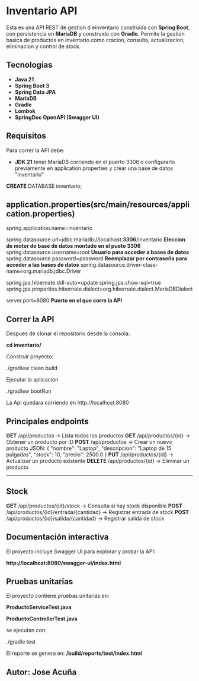 # Inventario API

Esta es una API REST de gestion d einventario construida con **Spring Boot**, con persistencia en **MariaDB** y construido con **Gradle**.
Permite la gestion basica de productos en inventario como cracion, consulta, actualizacion, eliminacion y control de stock.


## Tecnologias

- **Java 21**
- **Spring Boot 3**
- **Spring Data JPA**
- **MariaDB**
- **Gradle**
- **Lombok**
- **SpringDoc OpenAPI (Swagger UI)**


## Requisitos 

Para correr la API debe:

- **JDK 21**
tener MariaDB corriendo en el puerto 3306 o configurarlo previamente en application.properties y crear una base de datos "inventario"

**CREATE** DATABASE inventario;

## application.properties(src/main/resources/application.properties)

spring.application.name=inventario

spring.datasource.url=jdbc:mariadb://localhost:__3306__/inventario **Eleccion de motor de base de datos montado en el pueto 3306**
spring.datasource.username=root  **Usuario para acceder a bases de datos**
spring.datasource.password=password **Reemplazar por contraseña para acceder a las bases de datos**
spring.datasource.driver-class-name=org.mariadb.jdbc.Driver

spring.jpa.hibernate.ddl-auto=update
spring.jpa.show-sql=true
spring.jpa.properties.hibernate.dialect=org.hibernate.dialect.MariaDBDialect

server.port=8080 **Puerto en el que corre la API**

## Correr la API

Despues de clonar el repositorio desde la consola:

**cd inventario/**

Construir proyecto:

./gradlew clean build

Ejecutar la aplicacion

./gradlew bootRun

La Api quedara corriendo en http://localhost:8080

## Principales endpoints

**GET** /api/productos -> Lista todos los productos
**GET** /api/productos/{id} -> Obtener un producto por ID
**POST** /api/productos -> Crear un nuevo producto
JSON:
    {
    "nombre": "Laptop",
    "descripcion": "Laptop de 15 pulgadas",
    "stock": 10,
    "precio": 2500.0
    }
**PUT** /api/productos/{id} -> Actualizar un producto existente
**DELETE** /api/productos/{id} -> Eliminar un producto

------------------------------------------

## Stock

**GET** /api/productos/{id}/stock -> Consulta si hay stock disponible
**POST** /api/productos/{id}/entrada/{cantidad} → Registrar entrada de stock
**POST** /api/productos/{id}/salida/{cantidad} → Registrar salida de stock

## Documentación interactiva

El proyecto incluye Swagger UI para explorar y probar la API:

**http://localhost:8080/swagger-ui/index.html**

## Pruebas unitarias

El proyecto contiene pruebas unitarias en:

**ProductoServiceTest.java**

**ProductoControllerTest.java**

se ejecutan con:

./gradle test

El reporte se genera en: **/build/reports/test/index.html**

## Autor: **Jose Acuña**